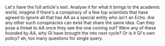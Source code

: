 Let's have the full article's text. Analyse it for what it brings to the academic world, imagine if there's a conspiracy of a few top scientists that have agreed to ignore all that has AA as a special entity who isn't an Echo. Are any other such conspiracies can exist that share the same idea. Can they pose a threat to AA once they see the one coming out? Were any of these founded by AA, why GI have brought the into next cycle? Or is it GI's own policy? ah, too many questions for single query. 
